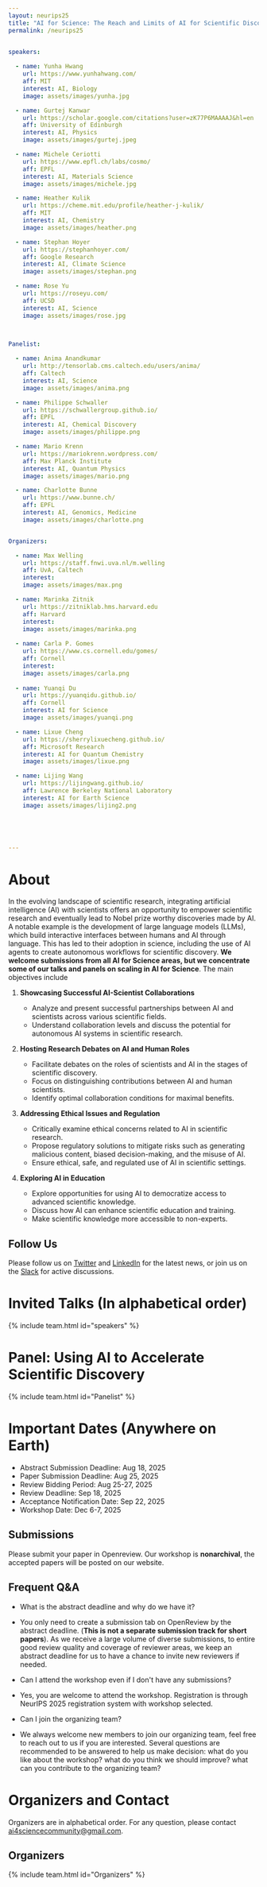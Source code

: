 ```yaml
---
layout: neurips25
title: "AI for Science: The Reach and Limits of AI for Scientific Discovery"
permalink: /neurips25


speakers:
    
  - name: Yunha Hwang
    url: https://www.yunhahwang.com/
    aff: MIT
    interest: AI, Biology 
    image: assets/images/yunha.jpg

  - name: Gurtej Kanwar
    url: https://scholar.google.com/citations?user=zK77P6MAAAAJ&hl=en
    aff: University of Edinburgh
    interest: AI, Physics
    image: assets/images/gurtej.jpeg

  - name: Michele Ceriotti
    url: https://www.epfl.ch/labs/cosmo/
    aff: EPFL
    interest: AI, Materials Science
    image: assets/images/michele.jpg

  - name: Heather Kulik
    url: https://cheme.mit.edu/profile/heather-j-kulik/
    aff: MIT
    interest: AI, Chemistry
    image: assets/images/heather.png

  - name: Stephan Hoyer
    url: https://stephanhoyer.com/
    aff: Google Research
    interest: AI, Climate Science
    image: assets/images/stephan.png

  - name: Rose Yu
    url: https://roseyu.com/
    aff: UCSD
    interest: AI, Science
    image: assets/images/rose.jpg
  


Panelist:

  - name: Anima Anandkumar
    url: http://tensorlab.cms.caltech.edu/users/anima/
    aff: Caltech
    interest: AI, Science
    image: assets/images/anima.png

  - name: Philippe Schwaller
    url: https://schwallergroup.github.io/
    aff: EPFL
    interest: AI, Chemical Discovery
    image: assets/images/philippe.png

  - name: Mario Krenn
    url: https://mariokrenn.wordpress.com/
    aff: Max Planck Institute
    interest: AI, Quantum Physics
    image: assets/images/mario.png

  - name: Charlotte Bunne
    url: https://www.bunne.ch/
    aff: EPFL
    interest: AI, Genomics, Medicine
    image: assets/images/charlotte.png


Organizers:

  - name: Max Welling
    url: https://staff.fnwi.uva.nl/m.welling
    aff: UvA, Caltech
    interest: 
    image: assets/images/max.png 

  - name: Marinka Zitnik
    url: https://zitniklab.hms.harvard.edu
    aff: Harvard
    interest: 
    image: assets/images/marinka.png  
    
  - name: Carla P. Gomes
    url: https://www.cs.cornell.edu/gomes/
    aff: Cornell
    interest: 
    image: assets/images/carla.png 
    
  - name: Yuanqi Du
    url: https://yuanqidu.github.io/
    aff: Cornell 
    interest: AI for Science
    image: assets/images/yuanqi.png 

  - name: Lixue Cheng
    url: https://sherrylixuecheng.github.io/
    aff: Microsoft Research 
    interest: AI for Quantum Chemistry
    image: assets/images/lixue.png 

  - name: Lijing Wang 
    url: https://lijingwang.github.io/
    aff: Lawrence Berkeley National Laboratory 
    interest: AI for Earth Science
    image: assets/images/lijing2.png 





---
```


# About

In the evolving landscape of scientific research, integrating artificial intelligence (AI) with scientists offers an opportunity to empower scientific research and eventually lead to Nobel prize worthy discoveries made by AI. A notable example is the development of large language models (LLMs), which build interactive interfaces between humans and AI through language. This has led to their adoption in science, including the use of AI agents to create autonomous workflows for scientific discovery. **We welcome submissions from all AI for Science areas, but we concentrate some of our talks and panels on scaling in AI for Science**. The main objectives include

1. **Showcasing Successful AI-Scientist Collaborations**
   - Analyze and present successful partnerships between AI and scientists across various scientific fields.
   - Understand collaboration levels and discuss the potential for autonomous AI systems in scientific research.

2. **Hosting Research Debates on AI and Human Roles**
   - Facilitate debates on the roles of scientists and AI in the stages of scientific discovery.
   - Focus on distinguishing contributions between AI and human scientists.
   - Identify optimal collaboration conditions for maximal benefits.

3. **Addressing Ethical Issues and Regulation**
   - Critically examine ethical concerns related to AI in scientific research.
   - Propose regulatory solutions to mitigate risks such as generating malicious content, biased decision-making, and the misuse of AI.
   - Ensure ethical, safe, and regulated use of AI in scientific settings.

4. **Exploring AI in Education**
   - Explore opportunities for using AI to democratize access to advanced scientific knowledge.
   - Discuss how AI can enhance scientific education and training.
   - Make scientific knowledge more accessible to non-experts.



## Follow Us

Please follow us on [Twitter](https://twitter.com/AI_for_Science) and [LinkedIn](https://www.linkedin.com/company/ai-for-science/) for the latest news, or join us on the [Slack](https://join.slack.com/t/aiforscience/shared_invite/zt-1bdof1jmf-YtIjkUVA5DquXguEiOXGPQ) for active discussions.

# Invited Talks (In alphabetical order)

{% include team.html id="speakers" %}

# Panel: Using AI to Accelerate Scientific Discovery

{% include team.html id="Panelist" %}


# Important Dates (Anywhere on Earth)

- Abstract Submission Deadline: Aug 18, 2025
- Paper Submission Deadline: Aug 25, 2025
- Review Bidding Period: Aug 25-27, 2025
- Review Deadline: Sep 18, 2025
- Acceptance Notification Date: Sep 22, 2025
- Workshop Date: Dec 6-7, 2025



## Submissions 

Please submit your paper in Openreview. Our workshop is **nonarchival**, the accepted papers will be posted on our website. 

## Frequent Q&A

- What is the abstract deadline and why do we have it?
- You only need to create a submission tab on OpenReview by the abstract deadline. (**This is not a separate submission track for short papers**). As we receive a large volume of diverse submissions, to entire good review quality and coverage of reviewer areas, we keep an abstract deadline for us to have a chance to invite new reviewers if needed.

- Can I attend the workshop even if I don't have any submissions?
- Yes, you are welcome to attend the workshop. Registration is through NeurIPS 2025 registration system with workshop selected. 

- Can I join the organizing team?
- We always welcome new members to join our organizing team, feel free to reach out to us if you are interested. Several questions are recommended to be answered to help us make decision: what do you like about the workshop? what do you think we should improve? what can you contribute to the organizing team?



# Organizers and Contact

Organizers are in alphabetical order. For any question, please contact [ai4sciencecommunity@gmail.com](mailto:ai4sciencecommunity@gmail.com).


## Organizers 

{% include team.html id="Organizers" %}









